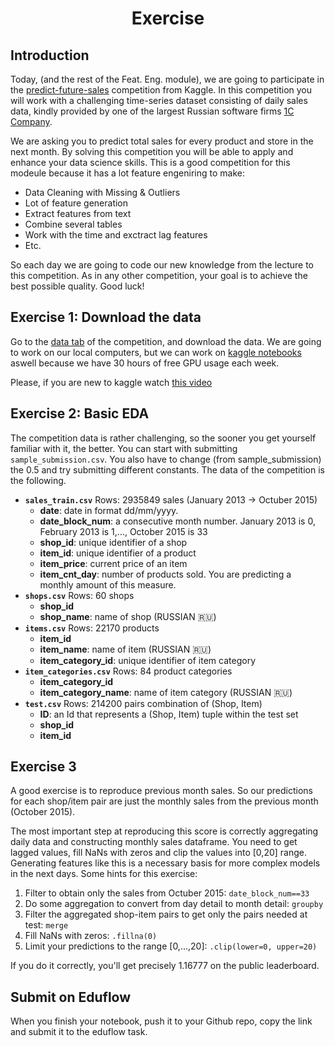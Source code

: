 <h1 align="center">Exercise</h1>


## Introduction

Today, (and the rest of the Feat. Eng. module), we are going to participate in the [predict-future-sales](https://www.kaggle.com/c/competitive-data-science-predict-future-sales) competition from Kaggle. In this competition you will work with a challenging time-series dataset consisting of daily sales data, kindly provided by one of the largest Russian software firms [1C Company](https://1c.ru/eng/title.htm). 

We are asking you to predict total sales for every product and store in the next month. By solving this competition you will be able to apply and enhance your data science skills. This is a good competition for this modeule because it has a lot feature engeniring to make:

- Data Cleaning with Missing & Outliers
- Lot of feature generation
- Extract features from text
- Combine several tables
- Work with the time and exctract lag features
- Etc.

So each day we are going to code our new knowledge from the lecture to this competition. As in any other competition, your goal is to achieve the best possible quality. Good luck!


## Exercise 1: Download the data

Go to the [data tab](https://www.kaggle.com/c/competitive-data-science-predict-future-sales/data) of the competition, and download the data. We are going to work on our local computers, but we can work on [kaggle notebooks](https://www.kaggle.com/c/competitive-data-science-predict-future-sales/notebooks) aswell because we have 30 hours of free GPU usage each week.

Please, if you are new to kaggle watch [this video](https://www.youtube.com/watch?v=sEJHyuWKd-s)



## Exercise 2: Basic EDA

The competition data is rather challenging, so the sooner you get yourself familiar with it, the better. You can start with submitting `sample_submission.csv`. You also have to change (from sample_submission) the 0.5 and try submitting different constants. The data of the competition is the following.


- **`sales_train.csv`** Rows: 2935849 sales (January 2013 -> Octuber 2015)
  - **date**: date in format dd/mm/yyyy.
  - **date_block_num**: a consecutive month number. January 2013 is 0, February 2013 is 1,..., October 2015 is 33
  - **shop_id**: unique identifier of a shop
  - **item_id**: unique identifier of a product
  - **item_price**: current price of an item
  - **item_cnt_day**: number of products sold. You are predicting a monthly amount of this measure.
- **`shops.csv`** Rows: 60 shops
  - **shop_id**
  - **shop_name**: name of shop (RUSSIAN 🇷🇺)
- **`items.csv`** Rows: 22170 products
  - **item_id**
  - **item_name**: name of item (RUSSIAN 🇷🇺)
  - **item_category_id**: unique identifier of item category
- **`item_categories.csv`** Rows: 84 product categories
  - **item_category_id**
  - **item_category_name**: name of item category (RUSSIAN 🇷🇺)
- **`test.csv`** Rows: 214200 pairs combination of (Shop, Item)
  - **ID**: an Id that represents a (Shop, Item) tuple within the test set
  - **shop_id**
  - **item_id**


## Exercise 3

A good exercise is to reproduce previous month sales. So our predictions for each shop/item pair are just the monthly sales from the previous month (October 2015).

The most important step at reproducing this score is correctly aggregating daily data and constructing monthly sales dataframe. You need to get lagged values, fill NaNs with zeros and clip the values into [0,20] range. Generating features like this is a necessary basis for more complex models in the next days. Some hints for this exercise:

1. Filter to obtain only the sales from Octuber 2015: `date_block_num==33`
2. Do some aggregation to convert from day detail to month detail: `groupby`
3. Filter the aggregated shop-item pairs to get only the pairs needed at test: `merge`
4. Fill NaNs with zeros: `.fillna(0)`
5. Limit your predictions to the range [0,...,20]: `.clip(lower=0, upper=20)`

If you do it correctly, you'll get precisely 1.16777 on the public leaderboard.


## Submit on Eduflow

When you finish your notebook, push it to your Github repo, copy the link and submit it to the eduflow task.